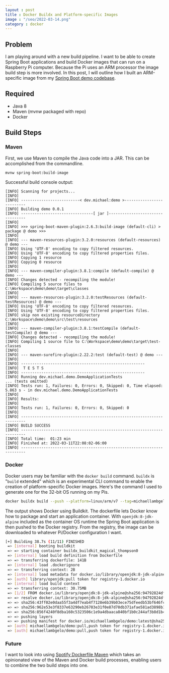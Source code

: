 ```yaml
---
layout : post
title : Docker Buildx and Platform-specific Images
image : "/seo/2022-03-14.png"
category : docker
---
```


## Problem

I am playing around with a new build pipeline. I want to be able to create Spring Boot applications and build Docker images that can run on a Raspberry Pi computer. Because the Pi uses an ARM processor the image build step is more involved. In this post, I will outline how I built an ARM-specific image from my [Spring Boot demo codebase][gh-demo].

## Required

- Java 8
- Maven (mvnw packaged with repo)
- Docker

## Build Steps

### Maven

First, we use Maven to compile the Java code into a JAR. This can be accomplished from the commandline.

```bash
mvnw spring-boot:build-image
```

Successful build console output:

```log
[INFO] Scanning for projects...
[INFO] 
[INFO] --------------------------< dev.michael:demo >--------------------------
[INFO] Building demo 0.0.1
[INFO] --------------------------------[ jar ]---------------------------------
[INFO] 
[INFO] >>> spring-boot-maven-plugin:2.6.3:build-image (default-cli) > package @ demo >>>
[INFO] 
[INFO] --- maven-resources-plugin:3.2.0:resources (default-resources) @ demo ---
[INFO] Using 'UTF-8' encoding to copy filtered resources.
[INFO] Using 'UTF-8' encoding to copy filtered properties files.
[INFO] Copying 1 resource
[INFO] Copying 0 resource
[INFO]
[INFO] --- maven-compiler-plugin:3.8.1:compile (default-compile) @ demo ---
[INFO] Changes detected - recompiling the module!
[INFO] Compiling 5 source files to C:\Workspace\demo\demo\target\classes
[INFO] 
[INFO] --- maven-resources-plugin:3.2.0:testResources (default-testResources) @ demo ---
[INFO] Using 'UTF-8' encoding to copy filtered resources.
[INFO] Using 'UTF-8' encoding to copy filtered properties files.
[INFO] skip non existing resourceDirectory C:\Workspace\demo\demo\src\test\resources
[INFO]
[INFO] --- maven-compiler-plugin:3.8.1:testCompile (default-testCompile) @ demo ---
[INFO] Changes detected - recompiling the module!
[INFO] Compiling 1 source file to C:\Workspace\demo\demo\target\test-classes
[INFO] 
[INFO] --- maven-surefire-plugin:2.22.2:test (default-test) @ demo ---
[INFO] 
[INFO] -------------------------------------------------------
[INFO]  T E S T S
[INFO] -------------------------------------------------------
[INFO] Running dev.michael.demo.DemoApplicationTests
... (tests omitted)
[INFO] Tests run: 1, Failures: 0, Errors: 0, Skipped: 0, Time elapsed: 5.863 s - in dev.michael.demo.DemoApplicationTests
[INFO] 
[INFO] Results:
[INFO]
[INFO] Tests run: 1, Failures: 0, Errors: 0, Skipped: 0
[INFO]
[INFO] ------------------------------------------------------------------------
[INFO] BUILD SUCCESS
[INFO] ------------------------------------------------------------------------
[INFO] Total time:  01:23 min
[INFO] Finished at: 2022-03-11T22:08:02-06:00
[INFO] ------------------------------------------------------------------------
```

### Docker

Docker users may be familiar with the `docker build` command. `buildx` is "`build` extended" which is an experimental CLI command to enable the creation of platform-specific Docker images. Here's the command I used to generate one for the 32-bit OS running on my Pis.

```bash
docker buildx build --push --platform=linux/arm/v7 --tag=michaellambgelo/demo:latest .  
```

The output shows Docker using Buildkit. The dockerfile lets Docker know how to package and start an application container. With `openjdk:8-jdk-alpine` included as the container OS runtime the Spring Boot application is then pushed to the Docker registry. From the registry, the image can be downloaded to whatever Pi/Docker configuration I want.

```bash
[+] Building 38.7s (11/11) FINISHED
 => [internal] booting buildkit                                                                                                                                                                                         1.5s 
 => => starting container buildx_buildkit_magical_thompson0                                                                                                                                                             1.5s 
 => [internal] load build definition from Dockerfile                                                                                                                                                                    0.1s 
 => => transferring dockerfile: 141B                                                                                                                                                                                    0.0s 
 => [internal] load .dockerignore                                                                                                                                                                                       0.1s 
 => => transferring context: 2B                                                                                                                                                                                         0.0s 
 => [internal] load metadata for docker.io/library/openjdk:8-jdk-alpine                                                                                                                                                 3.1s 
 => [auth] library/openjdk:pull token for registry-1.docker.io                                                                                                                                                          0.0s 
 => [internal] load build context                                                                                                                                                                                       0.8s 
 => => transferring context: 30.75MB                                                                                                                                                                                    0.7s 
 => [1/2] FROM docker.io/library/openjdk:8-jdk-alpine@sha256:94792824df2df33402f201713f932b58cb9de94a0cd524164a0f2283343547b3                                                                                           7.1s 
 => => resolve docker.io/library/openjdk:8-jdk-alpine@sha256:94792824df2df33402f201713f932b58cb9de94a0cd524164a0f2283343547b3                                                                                           0.1s 
 => => sha256:43ff02e0daa55f3a4df7eab4f7128e6b39b03ece75dfeedb53bf646fce03529c 67.40MB / 67.40MB                                                                                                                        6.4s 
 => => sha256:962e53e3f8337e63290eb26703e31f0e87d70db371afae581ad3898b1dccb972 238B / 238B                                                                                                                              0.1s 
 => => sha256:856f4240f8dba160c5323506c1e9a4dbaaca840bf1b0c244af3b8d1b42b0f43b 2.35MB / 2.35MB                                                                                                                          0.9s 
 => => pushing layers                                                                                                                                                                                                  22.4s
 => => pushing manifest for docker.io/michaellambgelo/demo:latest@sha256:87640f491f579237e378aa832614df036720da21ed0d74cbe248ba1ed6ae4acb                                                                               0.3s
 => [auth] michaellambgelo/demo:pull,push token for registry-1.docker.io                                                                                                                                                0.0s
 => [auth] michaellambgelo/demo:pull,push token for registry-1.docker.io    
 ```

### Future

I want to look into using [Spotify Dockerfile Maven][spotify] which takes an opinionated view of the Maven and Docker build processes, enabling users to combine the two build steps into one.

[gh-demo]: https://github.com/michaellambgelo/demo
[spotify]: https://github.com/spotify/dockerfile-maven